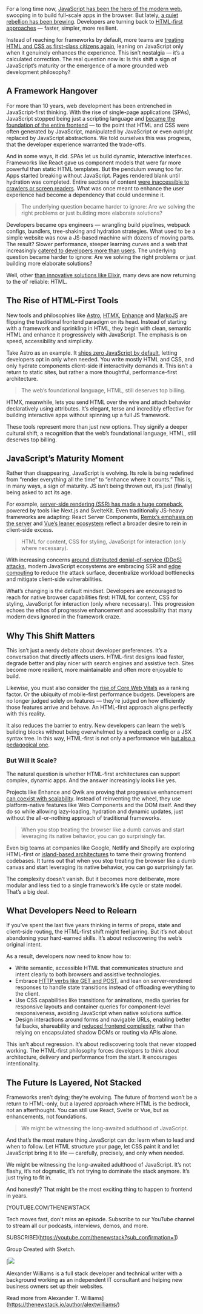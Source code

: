 For a long time now, [JavaScript has been the hero of the modern web](https://thenewstack.io/javascript-framework-reality-check-whats-actually-working/), swooping in to build full-scale apps in the browser. But lately, [a quiet rebellion has been brewing](https://thenewstack.io/why-react-is-no-longer-the-undisputed-champion-of-javascript/). Developers are turning back to [HTML-first approaches](https://thenewstack.io/how-astro-and-its-server-islands-compare-to-react-frameworks/) — faster, simpler, more resilient.

Instead of reaching for frameworks by default, more teams are [treating HTML and CSS as first-class citizens again](https://news.ycombinator.com/item?id=34618628), leaning on JavaScript only when it genuinely enhances the experience. This isn’t nostalgia — it’s a calculated correction. The real question now is: Is this shift a sign of JavaScript’s maturity or the emergence of a more grounded web development philosophy?

## A Framework Hangover

For more than 10 years, web development has been entrenched in JavaScript-first thinking. With the rise of single-page applications (SPAs), JavaScript stopped being just a scripting language and [became the foundation of the entire frontend](https://thenewstack.io/30-years-of-javascript-10-milestones-that-changed-the-web/) — to the point that HTML and CSS were often generated by JavaScript, manipulated by JavaScript or even outright replaced by JavaScript abstractions. We told ourselves this was progress, that the developer experience warranted the trade-offs.

And in some ways, it did. SPAs let us build dynamic, interactive interfaces. Frameworks like React gave us component models that were far more powerful than static HTML templates. But the pendulum swung too far. Apps started breaking without JavaScript. Pages rendered blank until hydration was completed. Entire sections of content [were inaccessible to crawlers or screen readers](https://developers.google.com/search/docs/crawling-indexing/javascript/fix-search-javascript). What was once meant to enhance the user experience had become a dependency that could undermine it.

> The underlying question became harder to ignore: Are we solving the right problems or just building more elaborate solutions?

Developers became ops engineers — wrangling build pipelines, webpack configs, bundlers, tree-shaking and hydration strategies. What used to be a simple website was now a JS-based machine with dozens of moving parts. The result? Slower performance, steeper learning curves and a web that increasingly [catered to developers more than users](https://thenewstack.io/from-react-to-html-first-microsoft-edge-debuts-webui-2-0/). The underlying question became harder to ignore: Are we solving the right problems or just building more elaborate solutions?

Well, other [than innovative solutions like Elixir](https://thenewstack.io/elixir-an-alternative-to-javascript-based-web-development/), many devs are now returning to the ol’ reliable: HTML.

## The Rise of HTML-First Tools

New tools and philosophies like [Astro](https://thenewstack.io/astros-journey-from-static-site-generator-to-next-js-rival/), [HTMX](https://thenewstack.io/htmx-html-approach-to-interactivity-in-a-javascript-world/), [Enhance](https://enhance.dev/) and [MarkoJS](https://github.com/marko-js/marko) are flipping the traditional frontend paradigm on its head. Instead of starting with a framework and sprinkling in HTML, they begin with clean, semantic HTML and enhance it progressively with JavaScript. The emphasis is on speed, accessibility and simplicity.

Take Astro as an example. It [ships zero JavaScript by default](https://thenewstack.io/how-to-build-and-deploy-a-basic-site-using-astro-and-netlify/), letting developers opt in only when needed. You write mostly HTML and CSS, and only hydrate components client-side if interactivity demands it. This isn’t a return to static sites, but rather a more thoughtful, performance-first architecture.

> The web’s foundational language, HTML, still deserves top billing.

HTMX, meanwhile, lets you send HTML over the wire and attach behavior declaratively using attributes. It’s elegant, terse and incredibly effective for building interactive apps without spinning up a full JS framework.

These tools represent more than just new options. They signify a deeper cultural shift, a recognition that the web’s foundational language, HTML, still deserves top billing.

## JavaScript’s Maturity Moment

Rather than disappearing, JavaScript is evolving. Its role is being redefined from “render everything all the time” to “enhance where it counts.” This is, in many ways, a sign of maturity. JS isn’t being thrown out, it’s just (finally) being asked to act its age.

For example, [server-side rendering (SSR) has made a huge comeback](https://thenewstack.io/spas-and-react-you-dont-always-need-server-side-rendering/), powered by tools like Next.js and SvelteKit. Even traditionally JS-heavy frameworks are adapting: React Server Components, [Remix’s emphasis on the server](https://thenewstack.io/remix-3-and-the-end-of-react-centric-architectures/) and [Vue’s leaner ecosystem](https://thenewstack.io/want-out-of-react-complexity-try-vues-progressive-framework/) reflect a broader desire to rein in client-side excess.

> HTML for content, CSS for styling, JavaScript for interaction (only where necessary).

With increasing concerns [around distributed denial-of-service (DDoS) attacks](https://www.imperva.com/learn/ddos/anti-ddos-protection/), modern JavaScript ecosystems are embracing SSR and [edge computing](https://thenewstack.io/why-devs-must-rethink-their-role-in-modern-cdns-and-the-edge/) to reduce the attack surface, decentralize workload bottlenecks and mitigate client-side vulnerabilities.

What’s changing is the default mindset. Developers are encouraged to reach for native browser capabilities first: HTML for content, CSS for styling, JavaScript for interaction (only where necessary). This progression echoes the ethos of progressive enhancement and accessibility that many modern devs ignored in the framework craze.

## Why This Shift Matters

This isn’t just a nerdy debate about developer preferences. It’s a conversation that directly affects users. HTML-first designs load faster, degrade better and play nicer with search engines and assistive tech. Sites become more resilient, more maintainable and often more enjoyable to build.

Likewise, you must also consider the [rise of Core Web Vitals](https://developers.google.com/search/docs/appearance/core-web-vitals) as a ranking factor. Or the ubiquity of mobile-first performance budgets. Developers are no longer judged solely on features — they’re judged on how efficiently those features arrive and behave. An HTML-first approach aligns perfectly with this reality.

It also reduces the barrier to entry. New developers can learn the web’s building blocks without being overwhelmed by a webpack config or a JSX syntax tree. In this way, HTML-first is not only a performance win [but also a pedagogical one](https://html-first.com/guidelines).

### But Will It Scale?

The natural question is whether HTML-first architectures can support complex, dynamic apps. And the answer increasingly looks like yes.

Projects like Enhance and Qwik are proving that progressive enhancement [can coexist with scalability](https://outshift.cisco.com/blog/qwik-vs-nextjs). Instead of reinventing the wheel, they use platform-native features like Web Components and the DOM itself. And they do so while allowing lazy-loading, hydration and dynamic updates, just without the all-or-nothing approach of traditional frameworks.

> When you stop treating the browser like a dumb canvas and start leveraging its native behavior, you can go surprisingly far.

Even big teams at companies like Google, Netlify and Shopify are exploring HTML-first or [island-based architectures](https://thenewstack.io/how-astro-and-its-server-islands-compare-to-react-frameworks/) to tame their growing frontend codebases. It turns out that when you stop treating the browser like a dumb canvas and start leveraging its native behavior, you can go surprisingly far.

The complexity doesn’t vanish. But it becomes more deliberate, more modular and less tied to a single framework’s life cycle or state model. That’s a big deal.

## What Developers Need to Relearn

If you’ve spent the last five years thinking in terms of props, state and client-side routing, the HTML-first shift might feel jarring. But it’s not about abandoning your hard-earned skills. It’s about rediscovering the web’s original intent.

As a result, developers now need to know how to:

* Write semantic, accessible HTML that communicates structure and intent clearly to both browsers and assistive technologies.
* Embrace [HTTP verbs like GET and POST](https://developer.mozilla.org/en-US/docs/Web/HTTP/Reference/Methods), and lean on server-rendered responses to handle state transitions instead of offloading everything to the client.
* Use CSS capabilities like transitions for animations, media queries for responsive layouts and container queries for component-level responsiveness, avoiding JavaScript when native solutions suffice.
* Design interactions around forms and navigable URLs, enabling better fallbacks, shareability and [reduced frontend complexity](https://www.interaction-design.org/literature/article/design-patterns-for-fluid-navigation-how-to-use-inline-linking?srsltid=AfmBOor-uQNI44CcY-xlf4Cz_q9rOXccux7F0U-qDwGo08EGj2ui53HV), rather than relying on encapsulated shadow DOMs or routing via APIs alone.

This isn’t about regression. It’s about rediscovering tools that never stopped working. The HTML-first philosophy forces developers to think about architecture, delivery and performance from the start. It encourages intentionality.

## The Future Is Layered, Not Stacked

Frameworks aren’t dying; they’re evolving. The future of frontend won’t be a return to HTML-only, but a layered approach where HTML is the bedrock, not an afterthought. You can still use React, Svelte or Vue, but as enhancements, not foundations.

> We might be witnessing the long-awaited adulthood of JavaScript.

And that’s the most mature thing JavaScript can do: learn when to lead and when to follow. Let HTML structure your page, let CSS paint it and let JavaScript bring it to life — carefully, precisely, and only when needed.

We might be witnessing the long-awaited adulthood of JavaScript. It’s not flashy, it’s not dogmatic, it’s not trying to dominate the stack anymore. It’s just trying to fit in.

And honestly? That might be the most exciting thing to happen to frontend in years.

[YOUTUBE.COM/THENEWSTACK

Tech moves fast, don't miss an episode. Subscribe to our YouTube
channel to stream all our podcasts, interviews, demos, and more.

SUBSCRIBE](https://youtube.com/thenewstack?sub_confirmation=1)

Group
Created with Sketch.

[![](https://cdn.thenewstack.io/media/2023/01/c616d407-alex-williams-2.png)

Alexander Williams is a full stack developer and technical writer with a background working as an independent IT consultant and helping new business owners set up their websites.

Read more from Alexander T. Williams](https://thenewstack.io/author/alextwilliams/)